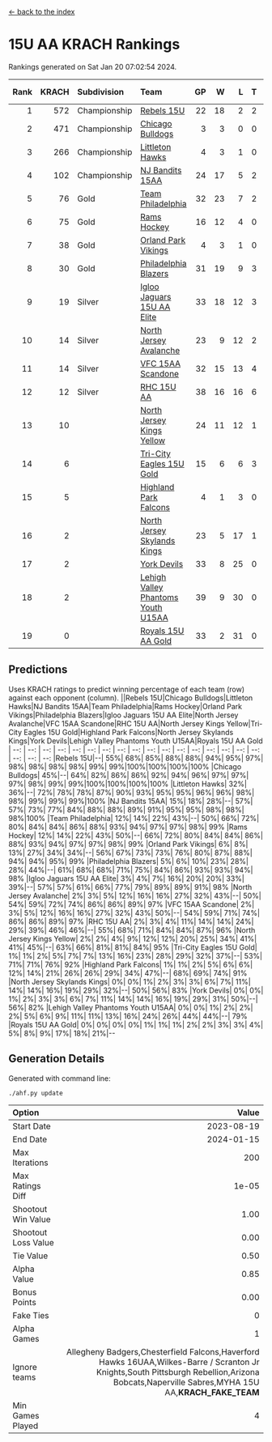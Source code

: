 [<- back to the index](readme.md)
# 15U AA KRACH Rankings
Rankings generated on Sat Jan 20 07:02:54 2024.

Rank|KRACH|Subdivision|Team|GP|W|L|T|OTW|OTL|SoS|Exp Wins|Win Diff
---:|---:|:---|:---|---:|---:|---:|---:|---:|---:|---:|---:|---:
1|572|Championship|[Rebels 15U](https://gamesheetstats.com/seasons/3659/teams/140654/schedule)|22|18|2|2|1|1|390|19.8|-0.0
2|471|Championship|[Chicago Bulldogs](https://gamesheetstats.com/seasons/3659/teams/198225/schedule)|3|3|0|0|0|0|19|3.9|0.0
3|266|Championship|[Littleton Hawks](https://gamesheetstats.com/seasons/3659/teams/177078/schedule)|4|3|1|0|0|0|145|3.8|-0.0
4|102|Championship|[NJ Bandits 15AA](https://gamesheetstats.com/seasons/3659/teams/140648/schedule)|24|17|5|2|0|1|90|18.9|0.0
5|76|Gold|[Team Philadelphia](https://gamesheetstats.com/seasons/3659/teams/140657/schedule)|32|23|7|2|2|0|79|24.9|0.0
6|75|Gold|[Rams Hockey](https://gamesheetstats.com/seasons/3659/teams/140653/schedule)|16|12|4|0|2|2|276|12.9|0.0
7|38|Gold|[Orland Park Vikings](https://gamesheetstats.com/seasons/3659/teams/198224/schedule)|4|3|1|0|1|0|16|3.9|0.0
8|30|Gold|[Philadelphia Blazers](https://gamesheetstats.com/seasons/3659/teams/140652/schedule)|31|19|9|3|5|1|24|21.4|0.0
9|19|Silver|[Igloo Jaguars 15U AA Elite](https://gamesheetstats.com/seasons/3659/teams/140645/schedule)|33|18|12|3|2|2|23|20.4|0.0
10|14|Silver|[North Jersey Avalanche](https://gamesheetstats.com/seasons/3659/teams/140649/schedule)|23|9|12|2|2|1|209|10.9|0.0
11|14|Silver|[VFC 15AA Scandone](https://gamesheetstats.com/seasons/3659/teams/140659/schedule)|32|15|13|4|2|4|169|17.9|0.0
12|12|Silver|[RHC 15U AA](https://gamesheetstats.com/seasons/3659/teams/140655/schedule)|38|16|16|6|0|5|55|19.9|0.0
13|10||[North Jersey Kings Yellow](https://gamesheetstats.com/seasons/3659/teams/140650/schedule)|24|11|12|1|1|0|46|12.4|0.0
14|6||[Tri-City Eagles 15U Gold](https://gamesheetstats.com/seasons/3659/teams/140658/schedule)|15|6|6|3|0|1|16|8.4|0.0
15|5||[Highland Park Falcons](https://gamesheetstats.com/seasons/3659/teams/198223/schedule)|4|1|3|0|0|0|24|1.9|0.0
16|2||[North Jersey Skylands Kings](https://gamesheetstats.com/seasons/3659/teams/140651/schedule)|23|5|17|1|0|1|89|6.4|0.0
17|2||[York Devils](https://gamesheetstats.com/seasons/3659/teams/140660/schedule)|33|8|25|0|2|2|39|8.9|0.0
18|2||[Lehigh Valley Phantoms Youth U15AA](https://gamesheetstats.com/seasons/3659/teams/140646/schedule)|39|9|30|0|0|1|137|9.9|0.0
19|0||[Royals 15U AA Gold](https://gamesheetstats.com/seasons/3659/teams/140656/schedule)|33|2|31|0|2|0|22|2.9|0.0

## Predictions
Uses KRACH ratings to predict winning percentage of each team (row) against each opponent (column).
||Rebels 15U|Chicago Bulldogs|Littleton Hawks|NJ Bandits 15AA|Team Philadelphia|Rams Hockey|Orland Park Vikings|Philadelphia Blazers|Igloo Jaguars 15U AA Elite|North Jersey Avalanche|VFC 15AA Scandone|RHC 15U AA|North Jersey Kings Yellow|Tri-City Eagles 15U Gold|Highland Park Falcons|North Jersey Skylands Kings|York Devils|Lehigh Valley Phantoms Youth U15AA|Royals 15U AA Gold
| --: | --: | --: | --: | --: | --: | --: | --: | --: | --: | --: | --: | --: | --: | --: | --: | --: | --: | --: | --: 
|Rebels 15U|--| 55%| 68%| 85%| 88%| 88%| 94%| 95%| 97%| 98%| 98%| 98%| 98%| 99%| 99%|100%|100%|100%|100%
|Chicago Bulldogs| 45%|--| 64%| 82%| 86%| 86%| 92%| 94%| 96%| 97%| 97%| 97%| 98%| 99%| 99%|100%|100%|100%|100%
|Littleton Hawks| 32%| 36%|--| 72%| 78%| 78%| 87%| 90%| 93%| 95%| 95%| 96%| 96%| 98%| 98%| 99%| 99%| 99%|100%
|NJ Bandits 15AA| 15%| 18%| 28%|--| 57%| 57%| 73%| 77%| 84%| 88%| 88%| 89%| 91%| 95%| 95%| 98%| 98%| 98%|100%
|Team Philadelphia| 12%| 14%| 22%| 43%|--| 50%| 66%| 72%| 80%| 84%| 84%| 86%| 88%| 93%| 94%| 97%| 97%| 98%| 99%
|Rams Hockey| 12%| 14%| 22%| 43%| 50%|--| 66%| 72%| 80%| 84%| 84%| 86%| 88%| 93%| 94%| 97%| 97%| 98%| 99%
|Orland Park Vikings|  6%|  8%| 13%| 27%| 34%| 34%|--| 56%| 67%| 73%| 73%| 76%| 80%| 87%| 88%| 94%| 94%| 95%| 99%
|Philadelphia Blazers|  5%|  6%| 10%| 23%| 28%| 28%| 44%|--| 61%| 68%| 68%| 71%| 75%| 84%| 86%| 93%| 93%| 94%| 98%
|Igloo Jaguars 15U AA Elite|  3%|  4%|  7%| 16%| 20%| 20%| 33%| 39%|--| 57%| 57%| 61%| 66%| 77%| 79%| 89%| 89%| 91%| 98%
|North Jersey Avalanche|  2%|  3%|  5%| 12%| 16%| 16%| 27%| 32%| 43%|--| 50%| 54%| 59%| 72%| 74%| 86%| 86%| 89%| 97%
|VFC 15AA Scandone|  2%|  3%|  5%| 12%| 16%| 16%| 27%| 32%| 43%| 50%|--| 54%| 59%| 71%| 74%| 86%| 86%| 89%| 97%
|RHC 15U AA|  2%|  3%|  4%| 11%| 14%| 14%| 24%| 29%| 39%| 46%| 46%|--| 55%| 68%| 71%| 84%| 84%| 87%| 96%
|North Jersey Kings Yellow|  2%|  2%|  4%|  9%| 12%| 12%| 20%| 25%| 34%| 41%| 41%| 45%|--| 63%| 66%| 81%| 81%| 84%| 95%
|Tri-City Eagles 15U Gold|  1%|  1%|  2%|  5%|  7%|  7%| 13%| 16%| 23%| 28%| 29%| 32%| 37%|--| 53%| 71%| 71%| 76%| 92%
|Highland Park Falcons|  1%|  1%|  2%|  5%|  6%|  6%| 12%| 14%| 21%| 26%| 26%| 29%| 34%| 47%|--| 68%| 69%| 74%| 91%
|North Jersey Skylands Kings|  0%|  0%|  1%|  2%|  3%|  3%|  6%|  7%| 11%| 14%| 14%| 16%| 19%| 29%| 32%|--| 50%| 56%| 83%
|York Devils|  0%|  0%|  1%|  2%|  3%|  3%|  6%|  7%| 11%| 14%| 14%| 16%| 19%| 29%| 31%| 50%|--| 56%| 82%
|Lehigh Valley Phantoms Youth U15AA|  0%|  0%|  1%|  2%|  2%|  2%|  5%|  6%|  9%| 11%| 11%| 13%| 16%| 24%| 26%| 44%| 44%|--| 79%
|Royals 15U AA Gold|  0%|  0%|  0%|  0%|  1%|  1%|  1%|  2%|  2%|  3%|  3%|  4%|  5%|  8%|  9%| 17%| 18%| 21%|--

## Generation Details

Generated with command line:
```
./ahf.py update
```

| Option | Value |
| :----- | ----: |
| Start Date | 2023-08-19 |
| End Date | 2024-01-15 |
| Max Iterations | 200 |
| Max Ratings Diff | 1e-05 |
| Shootout Win Value | 1.00 |
| Shootout Loss Value | 0.00 |
| Tie Value | 0.50 |
| Alpha Value | 0.85 |
| Bonus Points | 0.00 |
| Fake Ties | 0 |
| Alpha Games | 1 |
| Ignore teams | Allegheny Badgers,Chesterfield Falcons,Haverford Hawks 16UAA,Wilkes-Barre / Scranton Jr Knights,South Pittsburgh Rebellion,Arizona Bobcats,Naperville Sabres,MYHA 15U AA,__KRACH_FAKE_TEAM__ |
| Min Games Played | 4 |

